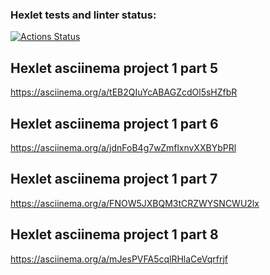 ### Hexlet tests and linter status:

[![Actions Status](https://github.com/dommastrino/frontend-project-lvl1/workflows/hexlet-check/badge.svg)](https://github.com/dommastrino/frontend-project-lvl1/actions)

## Hexlet asciinema project 1 part 5

https://asciinema.org/a/tEB2QIuYcABAGZcdOl5sHZfbR

## Hexlet asciinema project 1 part 6

https://asciinema.org/a/jdnFoB4g7wZmflxnvXXBYbPRl

## Hexlet asciinema project 1 part 7

https://asciinema.org/a/FNOW5JXBQM3tCRZWYSNCWU2lx

## Hexlet asciinema project 1 part 8

https://asciinema.org/a/mJesPVFA5cqlRHlaCeVqrfrjf
